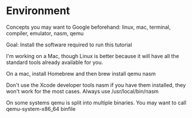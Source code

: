 # Environment

Concepts you may want to Google beforehand: linux, mac, terminal, compiler, emulator, nasm, qemu

Goal: Install the software required to run this tutorial

I'm working on a Mac, though Linux is better because it will have all the standard tools already available for you.

On a mac, install Homebrew and then brew install qemu nasm

Don't use the Xcode developer tools nasm if you have them installed, they won't work for the most cases. Always use /usr/local/bin/nasm

On some systems qemu is split into multiple binaries. You may want to call qemu-system-x86_64 binfile

